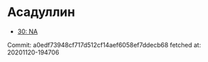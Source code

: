 # Асадуллин
- [30: NA](30.md)

Commit: a0edf73948cf717d512cf14aef6058ef7ddecb68
 fetched at: 20201120-194706
